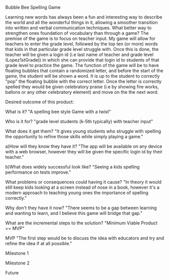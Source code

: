 Bubble Bee Spelling Game

Learning new words has always been a fun and interesting way to describe the world and all the wonderful things in it,  allowing a smoother transition into written and verbal communication techniques. What better way to strengthen ones foundation of vocabulary than through a game? The premise of the game is to focus on teacher input. My game will allow for teachers to enter the grade level, followed by the top ten (or more) words that kids in that particular grade level struggle with. Once this is done, the teacher will be given a login id (i.e last name of teacher and grade level (Lopez1stGrade)) in which she can provide that login id to students of that grade level to practice the game. The function of the game will be to have floating bubbles that contain a randomized letter, and before the start of the game, the student will be shown a word. It is up to the student to correctly "pop" the floating bubble with the correct letter. Once the letter is correctly spelled they would be given celebratory praise (i.e by showing fire works, ballons or any other celebratory element) and move on the the next word.


Desired outcome of this product:

What is it? "A spelling bee style Game with a twist"

Who is it for? "grade level students (k-5th typically) with teacher input"

What does it get them? "It gives young students who struggle with spelling the opportunity to refine those skills while simply playing a game."

a)How will they know they have it? "The app will be available on any device with a web browser, however they will be given the specific login id by their teacher."

b)What does widely successful look like? "Seeing a kids spelling performance on tests improve."

What problems or consequences could having it cause? "In theory it would still keep kids looking at a screen instead of nose in a book, however it's a modern approach to teaching young ones the importance of spelling correctly."

Why don't they have it now? "There seems to be a gap between learning and wanting to learn, and I believe this game will bridge that gap."

What are the incremental steps to the solution? "Minimum Viable Product == MVP"

MVP
"The first step would be to discuss the idea with educators and try and refine the idea if at all possible."

Milestone 1

Milestone 2

Future
